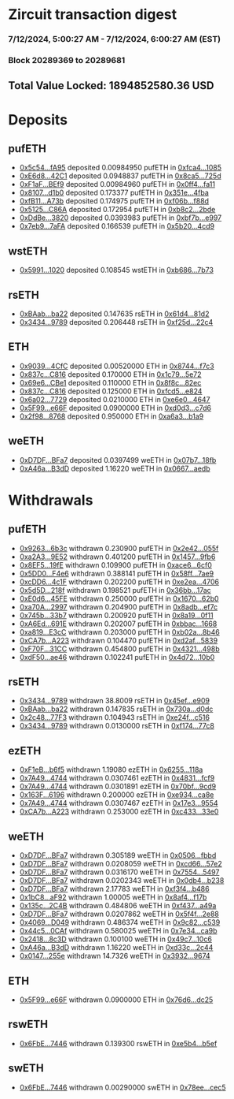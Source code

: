 # Zircuit transaction digest
### 7/12/2024, 5:00:27 AM - 7/12/2024, 6:00:27 AM (EST)
### Block 20289369 to 20289681

## Total Value Locked: 1894852580.36 USD

# Deposits
## pufETH
- [0x5c54...fA95](https://etherscan.io/address/0x5c5401A5888CF4E822360F20d4BABa29Ff70fA95) deposited 0.00984950 pufETH in [0xfca4...1085](https://etherscan.io/tx/0x5c5401A5888CF4E822360F20d4BABa29Ff70fA95)
- [0xE6d8...42C1](https://etherscan.io/address/0xE6d80BF1f8bAF05C37D1714DEd78466026Ed42C1) deposited 0.0948837 pufETH in [0x8ca5...725d](https://etherscan.io/tx/0xE6d80BF1f8bAF05C37D1714DEd78466026Ed42C1)
- [0xF1aF...BEf9](https://etherscan.io/address/0xF1aF2dbdd4cDEA94F475514f716cb0b9da66BEf9) deposited 0.00984960 pufETH in [0x0ff4...fa11](https://etherscan.io/tx/0xF1aF2dbdd4cDEA94F475514f716cb0b9da66BEf9)
- [0x8107...d1b0](https://etherscan.io/address/0x810711Be2C868bd0f8b376be8642D562b73Ed1b0) deposited 0.173377 pufETH in [0x351e...4fba](https://etherscan.io/tx/0x810711Be2C868bd0f8b376be8642D562b73Ed1b0)
- [0xfB11...A73b](https://etherscan.io/address/0xfB11CccD4b8BAB71Da6c5C4D4d65E1b7052AA73b) deposited 0.174975 pufETH in [0xf06b...f88d](https://etherscan.io/tx/0xfB11CccD4b8BAB71Da6c5C4D4d65E1b7052AA73b)
- [0x5125...C86A](https://etherscan.io/address/0x51254C4fB58CF95C1CBd5CACd31bd10D7cc8C86A) deposited 0.172954 pufETH in [0xb8c2...2bde](https://etherscan.io/tx/0x51254C4fB58CF95C1CBd5CACd31bd10D7cc8C86A)
- [0xDdBe...3820](https://etherscan.io/address/0xDdBeA72C3c6A5ce4957f4235dEfDc09594423820) deposited 0.0393983 pufETH in [0xbf7b...e997](https://etherscan.io/tx/0xDdBeA72C3c6A5ce4957f4235dEfDc09594423820)
- [0x7eb9...7aFA](https://etherscan.io/address/0x7eb937ffBD1A920cDF0Bb742134F042Bb7437aFA) deposited 0.166539 pufETH in [0x5b20...4cd9](https://etherscan.io/tx/0x7eb937ffBD1A920cDF0Bb742134F042Bb7437aFA)
## wstETH
- [0x5991...1020](https://etherscan.io/address/0x599113e205800a981b9945CE930F1F8fC6ef1020) deposited 0.108545 wstETH in [0xb686...7b73](https://etherscan.io/tx/0x599113e205800a981b9945CE930F1F8fC6ef1020)
## rsETH
- [0xBAab...ba22](https://etherscan.io/address/0xBAab83De8DbA764bF02a530cad33555bD23eba22) deposited 0.147635 rsETH in [0x61d4...81d2](https://etherscan.io/tx/0xBAab83De8DbA764bF02a530cad33555bD23eba22)
- [0x3434...9789](https://etherscan.io/address/0x34349c5569e7B846c3558961552D2202760A9789) deposited 0.206448 rsETH in [0xf25d...22c4](https://etherscan.io/tx/0x34349c5569e7B846c3558961552D2202760A9789)
## ETH
- [0x9039...4CfC](https://etherscan.io/address/0x9039E38Cd65D26079F95A23C5744c9B418d54CfC) deposited 0.00520000 ETH in [0x8744...f7c3](https://etherscan.io/tx/0x9039E38Cd65D26079F95A23C5744c9B418d54CfC)
- [0x837c...C816](https://etherscan.io/address/0x837cF5d01A76aE5822139a53F67017594B17C816) deposited 0.170000 ETH in [0x1c79...5e72](https://etherscan.io/tx/0x837cF5d01A76aE5822139a53F67017594B17C816)
- [0x69e6...CBe1](https://etherscan.io/address/0x69e66c35214845C0aeaDe2d74eBA5A1F5fb2CBe1) deposited 0.110000 ETH in [0x8f8c...82ec](https://etherscan.io/tx/0x69e66c35214845C0aeaDe2d74eBA5A1F5fb2CBe1)
- [0x837c...C816](https://etherscan.io/address/0x837cF5d01A76aE5822139a53F67017594B17C816) deposited 0.125000 ETH in [0xfcd5...e824](https://etherscan.io/tx/0x837cF5d01A76aE5822139a53F67017594B17C816)
- [0x6a02...7729](https://etherscan.io/address/0x6a02C6Fa2d13BC6BB5860C809AbE568509A27729) deposited 0.0210000 ETH in [0xe6e0...4647](https://etherscan.io/tx/0x6a02C6Fa2d13BC6BB5860C809AbE568509A27729)
- [0x5F99...e66F](https://etherscan.io/address/0x5F994A6468B8309eE4Dacf5184920A2857e4e66F) deposited 0.0900000 ETH in [0xd0d3...c7d6](https://etherscan.io/tx/0x5F994A6468B8309eE4Dacf5184920A2857e4e66F)
- [0x2f98...8768](https://etherscan.io/address/0x2f980AfE27331E274FabDfF7C4D984C952258768) deposited 0.950000 ETH in [0xa6a3...b1a9](https://etherscan.io/tx/0x2f980AfE27331E274FabDfF7C4D984C952258768)
## weETH
- [0xD7DF...BFa7](https://etherscan.io/address/0xD7DF7E085214743530afF339aFC420c7c720BFa7) deposited 0.0397499 weETH in [0x07b7...18fb](https://etherscan.io/tx/0xD7DF7E085214743530afF339aFC420c7c720BFa7)
- [0xA46a...B3dD](https://etherscan.io/address/0xA46ad75Eb5C8ad0b715F3f368E65B7666baBB3dD) deposited 1.16220 weETH in [0x0667...aedb](https://etherscan.io/tx/0xA46ad75Eb5C8ad0b715F3f368E65B7666baBB3dD)
# Withdrawals
## pufETH
- [0x9263...6b3c](https://etherscan.io/address/0x926314aE336330bC2da9b3888AF0351a14296b3c) withdrawn 0.230900 pufETH in [0x2e42...055f](https://etherscan.io/tx/0x926314aE336330bC2da9b3888AF0351a14296b3c)
- [0xa2A3...9E52](https://etherscan.io/address/0xa2A3D9a8E4d73262094868f61BFfF1Ea92bE9E52) withdrawn 0.401200 pufETH in [0x1457...9fb6](https://etherscan.io/tx/0xa2A3D9a8E4d73262094868f61BFfF1Ea92bE9E52)
- [0x8EF5...19fE](https://etherscan.io/address/0x8EF54bED4743E98b1Fa44978FAA680541ff219fE) withdrawn 0.109900 pufETH in [0xace6...6cf0](https://etherscan.io/tx/0x8EF54bED4743E98b1Fa44978FAA680541ff219fE)
- [0x5DD0...F4e6](https://etherscan.io/address/0x5DD0F3fA12FB1437d1e9c40E4350749e8a0cF4e6) withdrawn 0.388141 pufETH in [0x58ff...7ae9](https://etherscan.io/tx/0x5DD0F3fA12FB1437d1e9c40E4350749e8a0cF4e6)
- [0xcDD6...4c1F](https://etherscan.io/address/0xcDD6ec239116C84B87916dCEef93D92ae0b64c1F) withdrawn 0.202200 pufETH in [0xe2ea...4706](https://etherscan.io/tx/0xcDD6ec239116C84B87916dCEef93D92ae0b64c1F)
- [0x5d5D...218f](https://etherscan.io/address/0x5d5DD2c5883F3f51649bD552EfbF2d18d71B218f) withdrawn 0.198521 pufETH in [0x36bb...17ac](https://etherscan.io/tx/0x5d5DD2c5883F3f51649bD552EfbF2d18d71B218f)
- [0xE0d6...45FE](https://etherscan.io/address/0xE0d63E439Fc1bA6f470092D0F2Bf634d175445FE) withdrawn 0.250000 pufETH in [0x1670...62b0](https://etherscan.io/tx/0xE0d63E439Fc1bA6f470092D0F2Bf634d175445FE)
- [0xa70A...2997](https://etherscan.io/address/0xa70AEb6F4B116ec5478a1204EA7a6CA4e50E2997) withdrawn 0.204900 pufETH in [0x8adb...ef7c](https://etherscan.io/tx/0xa70AEb6F4B116ec5478a1204EA7a6CA4e50E2997)
- [0x745b...33b7](https://etherscan.io/address/0x745be35602a0909FDe830A451815bfF8d83b33b7) withdrawn 0.200920 pufETH in [0x8a19...0f11](https://etherscan.io/tx/0x745be35602a0909FDe830A451815bfF8d83b33b7)
- [0xA6Ed...691E](https://etherscan.io/address/0xA6Ed53AbF8fa50C07F52734C411Ca9a9250b691E) withdrawn 0.202007 pufETH in [0xbbac...1668](https://etherscan.io/tx/0xA6Ed53AbF8fa50C07F52734C411Ca9a9250b691E)
- [0xa819...E3cC](https://etherscan.io/address/0xa819968C8370407962b8763cb668918D7C6cE3cC) withdrawn 0.203000 pufETH in [0xb02a...8b46](https://etherscan.io/tx/0xa819968C8370407962b8763cb668918D7C6cE3cC)
- [0xCA7b...A223](https://etherscan.io/address/0xCA7b7ed1132148C3059a23ea7A6fab51908BA223) withdrawn 0.104470 pufETH in [0xd2af...5839](https://etherscan.io/tx/0xCA7b7ed1132148C3059a23ea7A6fab51908BA223)
- [0xF70F...31CC](https://etherscan.io/address/0xF70Fa1b8443c620CA7d43a9d17F4bDe8B09031CC) withdrawn 0.454800 pufETH in [0x4321...498b](https://etherscan.io/tx/0xF70Fa1b8443c620CA7d43a9d17F4bDe8B09031CC)
- [0xdF50...ae46](https://etherscan.io/address/0xdF502F7cE6c6fE7F68E18e5b4Bb66273F4ebae46) withdrawn 0.102241 pufETH in [0x4d72...10b0](https://etherscan.io/tx/0xdF502F7cE6c6fE7F68E18e5b4Bb66273F4ebae46)
## rsETH
- [0x3434...9789](https://etherscan.io/address/0x34349c5569e7B846c3558961552D2202760A9789) withdrawn 38.8009 rsETH in [0x45ef...e909](https://etherscan.io/tx/0x34349c5569e7B846c3558961552D2202760A9789)
- [0xBAab...ba22](https://etherscan.io/address/0xBAab83De8DbA764bF02a530cad33555bD23eba22) withdrawn 0.147835 rsETH in [0x730a...d0dc](https://etherscan.io/tx/0xBAab83De8DbA764bF02a530cad33555bD23eba22)
- [0x2c48...77F3](https://etherscan.io/address/0x2c485F12c15DD37d9f08fF2dfBfaA5C291F277F3) withdrawn 0.104943 rsETH in [0xe24f...c516](https://etherscan.io/tx/0x2c485F12c15DD37d9f08fF2dfBfaA5C291F277F3)
- [0x3434...9789](https://etherscan.io/address/0x34349c5569e7B846c3558961552D2202760A9789) withdrawn 0.0130000 rsETH in [0xf174...77c8](https://etherscan.io/tx/0x34349c5569e7B846c3558961552D2202760A9789)
## ezETH
- [0xF1eB...b6f5](https://etherscan.io/address/0xF1eB00381174525f884ae87bB078b916FE88b6f5) withdrawn 1.19080 ezETH in [0x6255...118a](https://etherscan.io/tx/0xF1eB00381174525f884ae87bB078b916FE88b6f5)
- [0x7A49...4744](https://etherscan.io/address/0x7A493Be5c2ce014cD049Bf178a1ac0Db1B434744) withdrawn 0.0307461 ezETH in [0x4831...fcf9](https://etherscan.io/tx/0x7A493Be5c2ce014cD049Bf178a1ac0Db1B434744)
- [0x7A49...4744](https://etherscan.io/address/0x7A493Be5c2ce014cD049Bf178a1ac0Db1B434744) withdrawn 0.0301891 ezETH in [0x70bf...9cd9](https://etherscan.io/tx/0x7A493Be5c2ce014cD049Bf178a1ac0Db1B434744)
- [0x163F...6196](https://etherscan.io/address/0x163F8119d84fcDc2c801AbadE1a8093E21CC6196) withdrawn 0.200000 ezETH in [0xe934...ca8e](https://etherscan.io/tx/0x163F8119d84fcDc2c801AbadE1a8093E21CC6196)
- [0x7A49...4744](https://etherscan.io/address/0x7A493Be5c2ce014cD049Bf178a1ac0Db1B434744) withdrawn 0.0307467 ezETH in [0x17e3...9554](https://etherscan.io/tx/0x7A493Be5c2ce014cD049Bf178a1ac0Db1B434744)
- [0xCA7b...A223](https://etherscan.io/address/0xCA7b7ed1132148C3059a23ea7A6fab51908BA223) withdrawn 0.253000 ezETH in [0xc433...33e0](https://etherscan.io/tx/0xCA7b7ed1132148C3059a23ea7A6fab51908BA223)
## weETH
- [0xD7DF...BFa7](https://etherscan.io/address/0xD7DF7E085214743530afF339aFC420c7c720BFa7) withdrawn 0.305189 weETH in [0x0506...fbbd](https://etherscan.io/tx/0xD7DF7E085214743530afF339aFC420c7c720BFa7)
- [0xD7DF...BFa7](https://etherscan.io/address/0xD7DF7E085214743530afF339aFC420c7c720BFa7) withdrawn 0.0208059 weETH in [0xcd66...57e2](https://etherscan.io/tx/0xD7DF7E085214743530afF339aFC420c7c720BFa7)
- [0xD7DF...BFa7](https://etherscan.io/address/0xD7DF7E085214743530afF339aFC420c7c720BFa7) withdrawn 0.0316170 weETH in [0x7554...5497](https://etherscan.io/tx/0xD7DF7E085214743530afF339aFC420c7c720BFa7)
- [0xD7DF...BFa7](https://etherscan.io/address/0xD7DF7E085214743530afF339aFC420c7c720BFa7) withdrawn 0.0202343 weETH in [0x0db4...b238](https://etherscan.io/tx/0xD7DF7E085214743530afF339aFC420c7c720BFa7)
- [0xD7DF...BFa7](https://etherscan.io/address/0xD7DF7E085214743530afF339aFC420c7c720BFa7) withdrawn 2.17783 weETH in [0xf3f4...b486](https://etherscan.io/tx/0xD7DF7E085214743530afF339aFC420c7c720BFa7)
- [0x1bC8...aF92](https://etherscan.io/address/0x1bC802719eB264d46Bb1A3fa84A28292336CaF92) withdrawn 1.00005 weETH in [0x8af4...f17b](https://etherscan.io/tx/0x1bC802719eB264d46Bb1A3fa84A28292336CaF92)
- [0x135c...2C4B](https://etherscan.io/address/0x135c22A2479b1020cD3bD24e1094e9dae5642C4B) withdrawn 0.484806 weETH in [0xf437...a49a](https://etherscan.io/tx/0x135c22A2479b1020cD3bD24e1094e9dae5642C4B)
- [0xD7DF...BFa7](https://etherscan.io/address/0xD7DF7E085214743530afF339aFC420c7c720BFa7) withdrawn 0.0207862 weETH in [0x5f4f...2e88](https://etherscan.io/tx/0xD7DF7E085214743530afF339aFC420c7c720BFa7)
- [0x4069...D049](https://etherscan.io/address/0x406993240bc242b37c778D0BdB2db9Fca4c9D049) withdrawn 0.486374 weETH in [0x9c82...c539](https://etherscan.io/tx/0x406993240bc242b37c778D0BdB2db9Fca4c9D049)
- [0x44c5...0CAf](https://etherscan.io/address/0x44c5E62aB98B0af9781666B62D30638f07E00CAf) withdrawn 0.580025 weETH in [0x7e34...ca9b](https://etherscan.io/tx/0x44c5E62aB98B0af9781666B62D30638f07E00CAf)
- [0x2418...8c3D](https://etherscan.io/address/0x24188B8F4431A982C3E192C609d77Bdb398A8c3D) withdrawn 0.100100 weETH in [0x49c7...10c6](https://etherscan.io/tx/0x24188B8F4431A982C3E192C609d77Bdb398A8c3D)
- [0xA46a...B3dD](https://etherscan.io/address/0xA46ad75Eb5C8ad0b715F3f368E65B7666baBB3dD) withdrawn 1.16220 weETH in [0xd33c...2c44](https://etherscan.io/tx/0xA46ad75Eb5C8ad0b715F3f368E65B7666baBB3dD)
- [0x0147...255e](https://etherscan.io/address/0x01477Bfce1fd40080e78f78f42d7Fc8A0638255e) withdrawn 14.7326 weETH in [0x3932...9674](https://etherscan.io/tx/0x01477Bfce1fd40080e78f78f42d7Fc8A0638255e)
## ETH
- [0x5F99...e66F](https://etherscan.io/address/0x5F994A6468B8309eE4Dacf5184920A2857e4e66F) withdrawn 0.0900000 ETH in [0x76d6...dc25](https://etherscan.io/tx/0x5F994A6468B8309eE4Dacf5184920A2857e4e66F)
## rswETH
- [0x6FbE...7446](https://etherscan.io/address/0x6FbE628b638BAfE57B2f944f2FE4F7587DdF7446) withdrawn 0.139300 rswETH in [0xe5b4...b5ef](https://etherscan.io/tx/0x6FbE628b638BAfE57B2f944f2FE4F7587DdF7446)
## swETH
- [0x6FbE...7446](https://etherscan.io/address/0x6FbE628b638BAfE57B2f944f2FE4F7587DdF7446) withdrawn 0.00290000 swETH in [0x78ee...cec5](https://etherscan.io/tx/0x6FbE628b638BAfE57B2f944f2FE4F7587DdF7446)
